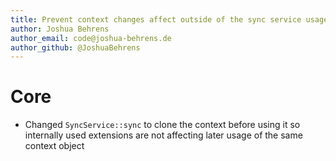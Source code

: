 ```yaml
---
title: Prevent context changes affect outside of the sync service usage
author: Joshua Behrens
author_email: code@joshua-behrens.de
author_github: @JoshuaBehrens
---
```

# Core
* Changed `SyncService::sync` to clone the context before using it so internally used extensions are not affecting later usage of the same context object
